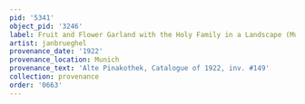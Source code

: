```yaml
---
pid: '5341'
object_pid: '3246'
label: Fruit and Flower Garland with the Holy Family in a Landscape (Munich)
artist: janbrueghel
provenance_date: '1922'
provenance_location: Munich
provenance_text: 'Alte Pinakothek, Catalogue of 1922, inv. #149'
collection: provenance
order: '0663'
---
```

